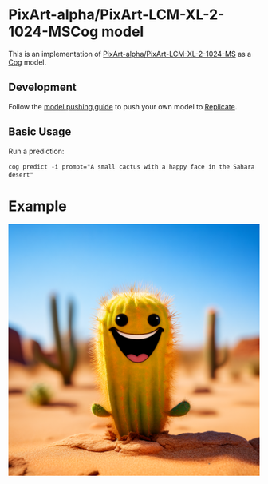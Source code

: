 # PixArt-alpha/PixArt-LCM-XL-2-1024-MSCog model

This is an implementation of [PixArt-alpha/PixArt-LCM-XL-2-1024-MS](https://huggingface.co/PixArt-alpha/PixArt-LCM-XL-2-1024-MS) as a [Cog](https://github.com/replicate/cog) model.

## Development

Follow the [model pushing guide](https://replicate.com/docs/guides/push-a-model) to push your own model to [Replicate](https://replicate.com).

## Basic Usage

Run a prediction:

    cog predict -i prompt="A small cactus with a happy face in the Sahara desert"


# Example

![alt text](output.0.png)
